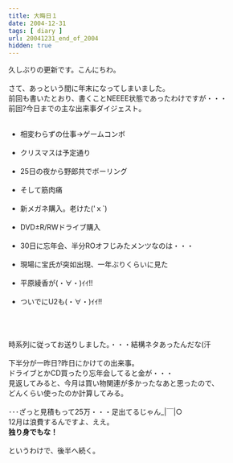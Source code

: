 ```yaml
---
title: 大晦日１
date: 2004-12-31
tags: [ diary ]
url: 20041231_end_of_2004
hidden: true
---
```

久しぶりの更新です。こんにちわ。<br />
<br />
さて、あっという間に年末になってしまいました。<br />
前回も書いたとおり、書くことNEEEE状態であったわけですが・・・<br />
前回?今日までの主な出来事ダイジェスト。<a></a>
<!--more-->
<ul><br />
<li>相変わらずの仕事→ゲームコンボ</li><br />
<li>クリスマスは予定通り</li><br />
<li>25日の夜から野郎共でボーリング</li><br />
<li>そして筋肉痛</li><br />
<li>新メガネ購入。老けた('ｘ`)</li><br />
<li>DVD±R/RWドライブ購入</li><br />
<li>30日に忘年会、半分ROオフじみたメンツなのは・・・</li><br />
<li>現場に宝氏が突如出現、一年ぶりくらいに見た</li><br />
<li>平原綾香が(・∀・)ｲｲ!!</li><br />
<li>ついでにU2も(・∀・)ｲｲ!!</li><br />
</ul><br />
<br />
時系列に従ってお送りしました。・・・結構ネタあったんだな(汗<br />
<br />
下半分が一昨日?昨日にかけての出来事。<br />
ドライブとかCD買ったり忘年会してると金が・・・<br />
見返してみると、今月は買い物関連が多かったなあと思ったので、<br />
どんくらい使ったのか計算してみる。<br />
<br />
･･･ざっと見積もって25万・・・足出てるじゃん_|￣|○<br />
12月は浪費するんですよ、ええ。<br />
<strong>独り身でもな！</strong><br />
<br />
というわけで、後半へ続く。
